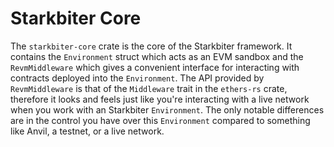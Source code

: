 # Starkbiter Core
The `starkbiter-core` crate is the core of the Starkbiter framework. 
It contains the `Environment` struct which acts as an EVM sandbox and the `RevmMiddleware` which gives a convenient interface for interacting with contracts deployed into the `Environment`.
The API provided by `RevmMiddleware` is that of the `Middleware` trait in the `ethers-rs` crate, therefore it looks and feels just like you're interacting with a live network when you work with an Starkbiter `Environment`. 
The only notable differences are in the control you have over this `Environment` compared to something like Anvil, a testnet, or a live network.
